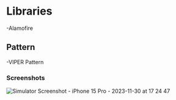 # Libraries
-Alamofire

## Pattern
-VIPER Pattern

### Screenshots
![Simulator Screenshot - iPhone 15 Pro - 2023-11-30 at 17 24 47](https://github.com/MuratYurtseven/WhichCatIsBestForYouApp-Swift/assets/123903809/d3f8c65d-2c26-4b6d-ba19-8ed79f6042aa)
